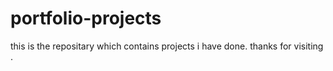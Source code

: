 # portfolio-projects
this is the repositary which contains projects i have done.
thanks for visiting .

